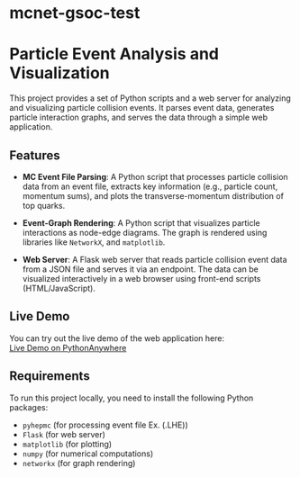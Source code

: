 # mcnet-gsoc-test

# Particle Event Analysis and Visualization

This project provides a set of Python scripts and a web server for analyzing and visualizing particle collision events. It parses event data, generates particle interaction graphs, and serves the data through a simple web application.

## Features

- **MC Event File Parsing**: A Python script that processes particle collision data from an event file, extracts key information (e.g., particle count, momentum sums), and plots the transverse-momentum distribution of top quarks.
  
- **Event-Graph Rendering**: A Python script that visualizes particle interactions as node-edge diagrams. The graph is rendered using libraries like `NetworkX`, and `matplotlib`.

- **Web Server**: A Flask web server that reads particle collision event data from a JSON file and serves it via an endpoint. The data can be visualized interactively in a web browser using front-end scripts (HTML/JavaScript).

## Live Demo

You can try out the live demo of the web application here:  
[Live Demo on PythonAnywhere](https://mcnetmayank.pythonanywhere.com)

## Requirements

To run this project locally, you need to install the following Python packages:

- `pyhepmc` (for processing event file Ex. (.LHE))
- `Flask` (for web server)
- `matplotlib` (for plotting)
- `numpy` (for numerical computations)
- `networkx` (for graph rendering)

